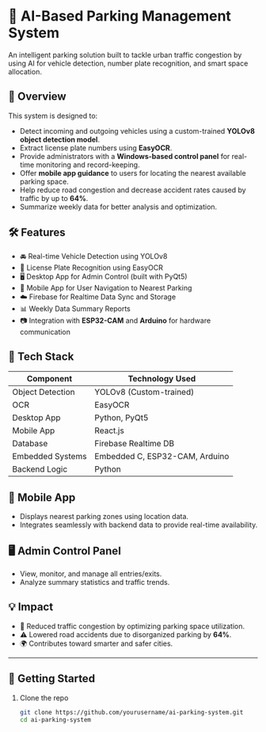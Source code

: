 # 🚗 AI-Based Parking Management System

An intelligent parking solution built to tackle urban traffic congestion by using AI for vehicle detection, number plate recognition, and smart space allocation.

## 📌 Overview

This system is designed to:

- Detect incoming and outgoing vehicles using a custom-trained **YOLOv8 object detection model**.
- Extract license plate numbers using **EasyOCR**.
- Provide administrators with a **Windows-based control panel** for real-time monitoring and record-keeping.
- Offer **mobile app guidance** to users for locating the nearest available parking space.
- Help reduce road congestion and decrease accident rates caused by traffic by up to **64%**.
- Summarize weekly data for better analysis and optimization.

## 🛠 Features

- 🚘 Real-time Vehicle Detection using YOLOv8  
- 🔢 License Plate Recognition using EasyOCR  
- 🖥 Desktop App for Admin Control (built with PyQt5)  
- 📱 Mobile App for User Navigation to Nearest Parking  
- ☁️ Firebase for Realtime Data Sync and Storage  
- 📊 Weekly Data Summary Reports
- 📷 Integration with **ESP32-CAM** and **Arduino** for hardware communication

## 🧰 Tech Stack

| Component       | Technology Used         |
|----------------|--------------------------|
| Object Detection | YOLOv8 (Custom-trained)  |
| OCR              | EasyOCR                 |
| Desktop App      | Python, PyQt5           |
| Mobile App       | React.js                |
| Database         | Firebase Realtime DB    |
| Embedded Systems | Embedded C, ESP32-CAM, Arduino |
| Backend Logic    | Python                  |

## 📱 Mobile App

- Displays nearest parking zones using location data.
- Integrates seamlessly with backend data to provide real-time availability.
  
## 🖥 Admin Control Panel

- View, monitor, and manage all entries/exits.
- Analyze summary statistics and traffic trends.
  
## 💡 Impact

- 🚦 Reduced traffic congestion by optimizing parking space utilization.
- ⚠️ Lowered road accidents due to disorganized parking by **64%**.
- 🌍 Contributes toward smarter and safer cities.

---

## 🚀 Getting Started

1. Clone the repo

   ```bash
   git clone https://github.com/yourusername/ai-parking-system.git
   cd ai-parking-system
